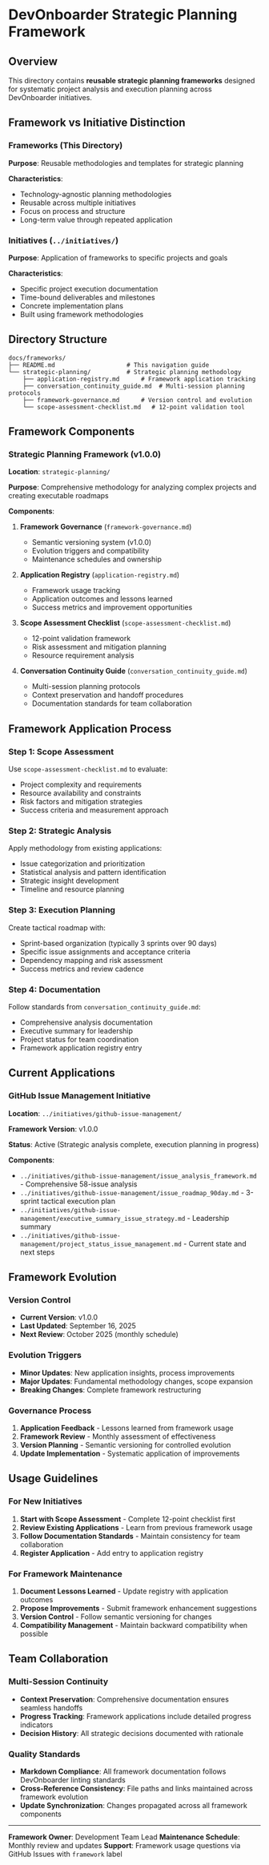 # DevOnboarder Strategic Planning Framework

## Overview

This directory contains **reusable strategic planning frameworks** designed for systematic project analysis and execution planning across DevOnboarder initiatives.

## Framework vs Initiative Distinction

### Frameworks (This Directory)

**Purpose**: Reusable methodologies and templates for strategic planning

**Characteristics**:

- Technology-agnostic planning methodologies
- Reusable across multiple initiatives
- Focus on process and structure
- Long-term value through repeated application

### Initiatives (`../initiatives/`)

**Purpose**: Application of frameworks to specific projects and goals

**Characteristics**:

- Specific project execution documentation
- Time-bound deliverables and milestones
- Concrete implementation plans
- Built using framework methodologies

## Directory Structure

```text
docs/frameworks/
├── README.md                    # This navigation guide
└── strategic-planning/          # Strategic planning methodology
    ├── application-registry.md      # Framework application tracking
    ├── conversation_continuity_guide.md  # Multi-session planning protocols
    ├── framework-governance.md      # Version control and evolution
    └── scope-assessment-checklist.md   # 12-point validation tool
```

## Framework Components

### Strategic Planning Framework (v1.0.0)

**Location**: `strategic-planning/`

**Purpose**: Comprehensive methodology for analyzing complex projects and creating executable roadmaps

**Components**:

1. **Framework Governance** (`framework-governance.md`)
    - Semantic versioning system (v1.0.0)
    - Evolution triggers and compatibility
    - Maintenance schedules and ownership

2. **Application Registry** (`application-registry.md`)
    - Framework usage tracking
    - Application outcomes and lessons learned
    - Success metrics and improvement opportunities

3. **Scope Assessment Checklist** (`scope-assessment-checklist.md`)
    - 12-point validation framework
    - Risk assessment and mitigation planning
    - Resource requirement analysis

4. **Conversation Continuity Guide** (`conversation_continuity_guide.md`)
    - Multi-session planning protocols
    - Context preservation and handoff procedures
    - Documentation standards for team collaboration

## Framework Application Process

### Step 1: Scope Assessment

Use `scope-assessment-checklist.md` to evaluate:

- Project complexity and requirements
- Resource availability and constraints
- Risk factors and mitigation strategies
- Success criteria and measurement approach

### Step 2: Strategic Analysis

Apply methodology from existing applications:

- Issue categorization and prioritization
- Statistical analysis and pattern identification
- Strategic insight development
- Timeline and resource planning

### Step 3: Execution Planning

Create tactical roadmap with:

- Sprint-based organization (typically 3 sprints over 90 days)
- Specific issue assignments and acceptance criteria
- Dependency mapping and risk assessment
- Success metrics and review cadence

### Step 4: Documentation

Follow standards from `conversation_continuity_guide.md`:

- Comprehensive analysis documentation
- Executive summary for leadership
- Project status for team coordination
- Framework application registry entry

## Current Applications

### GitHub Issue Management Initiative

**Location**: `../initiatives/github-issue-management/`

**Framework Version**: v1.0.0

**Status**: Active (Strategic analysis complete, execution planning in progress)

**Components**:

- `../initiatives/github-issue-management/issue_analysis_framework.md` - Comprehensive 58-issue analysis
- `../initiatives/github-issue-management/issue_roadmap_90day.md` - 3-sprint tactical execution plan
- `../initiatives/github-issue-management/executive_summary_issue_strategy.md` - Leadership summary
- `../initiatives/github-issue-management/project_status_issue_management.md` - Current state and next steps

## Framework Evolution

### Version Control

- **Current Version**: v1.0.0
- **Last Updated**: September 16, 2025
- **Next Review**: October 2025 (monthly schedule)

### Evolution Triggers

- **Minor Updates**: New application insights, process improvements
- **Major Updates**: Fundamental methodology changes, scope expansion
- **Breaking Changes**: Complete framework restructuring

### Governance Process

1. **Application Feedback** - Lessons learned from framework usage
2. **Framework Review** - Monthly assessment of effectiveness
3. **Version Planning** - Semantic versioning for controlled evolution
4. **Update Implementation** - Systematic application of improvements

## Usage Guidelines

### For New Initiatives

1. **Start with Scope Assessment** - Complete 12-point checklist first
2. **Review Existing Applications** - Learn from previous framework usage
3. **Follow Documentation Standards** - Maintain consistency for team collaboration
4. **Register Application** - Add entry to application registry

### For Framework Maintenance

1. **Document Lessons Learned** - Update registry with application outcomes
2. **Propose Improvements** - Submit framework enhancement suggestions
3. **Version Control** - Follow semantic versioning for changes
4. **Compatibility Management** - Maintain backward compatibility when possible

## Team Collaboration

### Multi-Session Continuity

- **Context Preservation**: Comprehensive documentation ensures seamless handoffs
- **Progress Tracking**: Framework applications include detailed progress indicators
- **Decision History**: All strategic decisions documented with rationale

### Quality Standards

- **Markdown Compliance**: All framework documentation follows DevOnboarder linting standards
- **Cross-Reference Consistency**: File paths and links maintained across framework evolution
- **Update Synchronization**: Changes propagated across all framework components

---

**Framework Owner**: Development Team Lead
**Maintenance Schedule**: Monthly review and updates
**Support**: Framework usage questions via GitHub Issues with `framework` label
